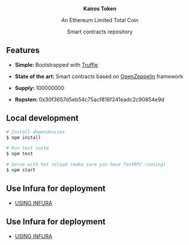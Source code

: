 <div align="center">
  <p>
     <strong>Kairos Token</strong>  
  </p>
  <p>
    An Ethereum Limited Total Coin
  </p>
  <p>
    Smart contracts repository
  </p>
</div>

## Features
* <strong>Simple: </strong> Bootstrapped with [Truffle](http://truffleframework.com/)

* <strong>State of the art: </strong> Smart contracts based on [OpenZeppelin](https://openzeppelin.org/) framework

* <strong>Supply: </strong> 100000000
* <strong>Ropsten: </strong> 0x30f3657d5eb54c75acf816f241eadc2c90854e9d

## Local development
``` bash
# Install dependencies
$ npm install

# Run test suite
$ npm test

# Serve with hot reload (make sure you have TestRPC running)
$ npm start
```


## Use Infura for deployment
* [USING INFURA](http://truffleframework.com/tutorials/using-infura-custom-provider)

## Use Infura for deployment
* [USING INFURA](http://truffleframework.com/tutorials/using-infura-custom-provider)
